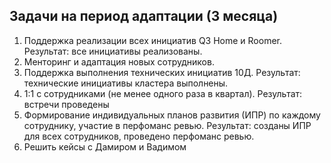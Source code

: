 ## Задачи на период адаптации (3 месяца)
1. Поддержка реализации всех инициатив Q3 Home и Roomer. Результат: все инициативы реализованы.
2. Менторинг и адаптация новых сотрудников.
3. Поддержка выполнения технических инициатив 10Д. Результат: технические инициативы кластера выполнены.
5. 1:1 с сотрудниками (не менее одного раза в квартал). Результат: встречи проведены
6. Формирование индивидуальных планов развития (ИПР) по каждому сотруднику, участие в перфоманс ревью. Результат: созданы ИПР для всех сотрудников, проведено перфоманс ревью. 
7. Решить кейсы с Дамиром и Вадимом